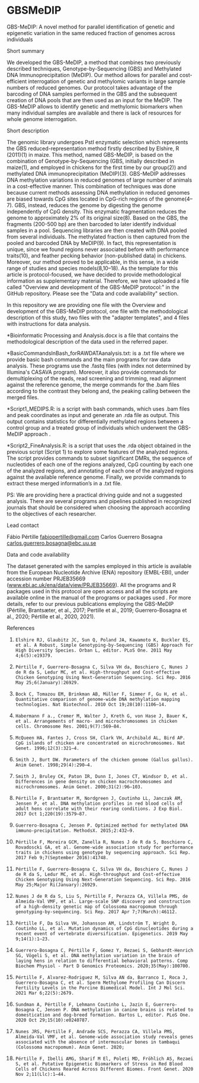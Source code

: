 # GBSMeDIP

GBS-MeDIP: A novel method for parallel identification of genetic and epigenetic variation in the same reduced fraction of genomes across individuals

Short summary

We developed the GBS-MeDIP, a method that combines two previously described techniques, Genotype-by-Sequencing (GBS) and Methylated DNA Immunoprecipitation (MeDIP). Our method allows for parallel and cost-efficient interrogation of genetic and methylomic variants in large sample numbers of reduced genomes. Our protocol takes advantage of the barcoding of DNA samples performed in the GBS and the subsequent creation of DNA pools that are then used as an input for the MeDIP. The GBS-MeDIP allows to identify genetic and methylomic biomarkers when many individual samples are available and there is lack of resources for whole genome interrogation.

Short description

The genomic library undergoes PstI enzymatic selection which represents the GBS reduced-representation method firstly described by Elshire, R (2011)(1) in maize. This method, named GBS-MeDIP, is based on the combination of Genotype-by-Sequencing (GBS, initially described in maize(1), and employed in chickens for the first time by our group(2)) and methylated DNA immunoprecipitation (MeDIP)(3). GBS-MeDIP addresses DNA methylation variations in reduced genomes of large number of animals in a cost-effective manner. This combination of techniques was done because current methods assessing DNA methylation in reduced genomes are biased towards CpG sites located in CpG-rich regions of the genome(4–7). GBS, instead, reduces the genome by digesting the genome independently of CpG density. This enzymatic fragmentation reduces the genome to approximately 2% of its original size(8). Based on the GBS, the fragments (200-500 bp) are then barcoded to later identify individual samples in a pool. Sequencing libraries are then created with DNA pooled from several individuals. The methylated fraction is then captured from the pooled and barcoded DNA by MeDIP(9). In fact, this representation is unique, since we found regions never associated before with performance traits(10), and feather pecking behavior (non-published data) in chickens. Moreover, our method proved to be applicable, in this sense, in a wide range of studies and species models(8,10–18). As the template for this article is protocol-focused, we have decided to provide methodological information as supplementary material. Therefore, we have uploaded a file called "Overview and development of the GBS-MeDIP protocol:" in the GitHub repository. Please see the "Data and code availability" section.


In this repository we are providing one file with the Overview and development of the GBS-MeDIP protocol, one file with the methodological description of this study, two files with the "adapter templates", and 4 files with instructions for data analysis.

*Bioinformatic Processing and Analysis.docx is a file that contains the methodological description of the data used in the referred paper.

*BasicCommandsInBash_forRAWDATAanalysis.txt: is a .txt file where we provide basic bash commands and the main programs for raw data analysis. These programs use the .fastq files (with index not determined by Illumina's CASAVA program). Moreover, it also provide commands for demultiplexing of the reads, read screening and trimming, read alignment against the reference genome, the merge commands for the .bam files according to the contrast they belong and, the peaking calling between the merged files.

*Script1_MEDIPS.R: is a script with bash commands, which uses .bam files and peak coordinates as input and generate an .rda file as output. This output contains statistics for differentially methylated regions between a control group and a treated group of individuals which underwent the GBS-MeDIP approach .

*Script2_FineAnalysis.R: is a script that uses the .rda object obtained in the previous script (Script 1) to explore some features of the analyzed regions. The script provides commands to subset significant DMRs, the sequence of nucleotides of each one of the regions analyzed, CpG counting by each one of the analyzed regions, and annotating of each one of the analyzed regions against the available reference genome. Finally, we provide commands to extract these merged information’s in a .txt file.

PS: We are  providing here a practical driving guide and not a suggested analysis. There are several programs and pipelines published in recognized journals that should be considered when choosing the approach according to the objectives of each researcher.


Lead contact

Fábio Pértille
fabiopertille@gmail.com
Carlos Guerrero Bosagna
carlos.guerrero.bosagna@ebc.uu.se 

Data and code availability

The dataset generated with the samples employed in this article is available from the European Nucleotide Archive (ENA) repository (EMBL-EBI), under accession number PRJEB35669 (www.ebi.ac.uk/ena/data/view/PRJEB35669). All the programs and R packages used in this protocol are open access and all the scripts are available online in the manual of the programs or packages used  . For more details, refer  to our previous publications employing the GBS-MeDIP (Pértille, Brantsæter, et al., 2017; Pertille et al., 2019; Guerrero-Bosagna et al., 2020; Pértille et al., 2020, 2021).

References

01. 	Elshire RJ, Glaubitz JC, Sun Q, Poland JA, Kawamoto K, Buckler ES, et al. A Robust, Simple Genotyping-by-Sequencing (GBS) Approach for High Diversity Species. Orban L, editor. PLoS One. 2011 May 4;6(5):e19379. 
02. 	Pértille F, Guerrero-Bosagna C, Silva VH da, Boschiero C, Nunes J de R da S, Ledur MC, et al. High-throughput and Cost-effective Chicken Genotyping Using Next-Generation Sequencing. Sci Rep. 2016 May 25;6(January):26929. 
03. 	Bock C, Tomazou EM, Brinkman AB, Müller F, Simmer F, Gu H, et al. Quantitative comparison of genome-wide DNA methylation mapping technologies. Nat Biotechnol. 2010 Oct 19;28(10):1106–14. 
04. 	Habermann F a., Cremer M, Walter J, Kreth G, von Hase J, Bauer K, et al. Arrangements of macro- and microchromosomes in chicken cells. Chromosome Res. 2001;9(7):569–84. 
05. 	McQueen HA, Fantes J, Cross SH, Clark VH, Archibald AL, Bird AP. CpG islands of chicken are concentrated on microchromosomes. Nat Genet. 1996;12(3):321–4. 
06. 	Smith J, Burt DW. Parameters of the chicken genome (Gallus gallus). Anim Genet. 1998;29(4):290–4. 
07. 	Smith J, Bruley CK, Paton IR, Dunn I, Jones CT, Windsor D, et al. Differences in gene density on chicken macrochromosomes and microchromosomes. Anim Genet. 2000;31(2):96–103. 
08. 	Pértille F, Brantsæter M, Nordgreen J, Coutinho LL, Janczak AM, Jensen P, et al. DNA methylation profiles in red blood cells of adult hens correlate with their rearing conditions. J Exp Biol. 2017 Oct 1;220(19):3579–87. 
09. 	Guerrero-Bosagna C, Jensen P. Optimized method for methylated DNA immuno-precipitation. MethodsX. 2015;2:432–9. 
10. 	Pértille F, Moreira GCM, Zanella R, Nunes J de R da S, Boschiero C, Rovadoscki GA, et al. Genome-wide association study for performance traits in chickens using genotype by sequencing approach. Sci Rep. 2017 Feb 9;7(September 2016):41748. 
11. 	Pértille F, Guerrero-Bosagna C, Silva VH da, Boschiero C, Nunes J de R da S, Ledur MC, et al. High-throughput and Cost-effective Chicken Genotyping Using Next-Generation Sequencing. Sci Rep. 2016 May 25;Major Ri(January):26929. 
12. 	Nunes J de R da S, Liu S, Pértille F, Perazza CA, Villela PMS, de Almeida-Val VMF, et al. Large-scale SNP discovery and construction of a high-density genetic map of Colossoma macropomum through genotyping-by-sequencing. Sci Rep. 2017 Apr 7;7(March):46112. 
13. 	Pértille F, Da Silva VH, Johansson AM, Lindström T, Wright D, Coutinho LL, et al. Mutation dynamics of CpG dinucleotides during a recent event of vertebrate diversification. Epigenetics. 2019 May 9;14(1):1–23. 
14. 	Guerrero-Bosagna C, Pértille F, Gomez Y, Rezaei S, Gebhardt-Henrich SG, Vögeli S, et al. DNA methylation variation in the brain of laying hens in relation to differential behavioral patterns. Comp Biochem Physiol - Part D Genomics Proteomics. 2020;35(May):100700. 
15. 	Pértille F, Alvarez-Rodriguez M, Silva AN da, Barranco I, Roca J, Guerrero-Bosagna C, et al. Sperm Methylome Profiling Can Discern Fertility Levels in the Porcine Biomedical Model. Int J Mol Sci. 2021 Mar 6;22(5):2679. 
16. 	Sundman A, Pértille F, Lehmann Coutinho L, Jazin E, Guerrero-Bosagna C, Jensen P. DNA methylation in canine brains is related to domestication and dog-breed formation. Bartos L, editor. PLoS One. 2020 Oct 29;15(10):e0240787. 
17. 	Nunes JRS, Pértille F, Andrade SCS, Perazza CA, Villela PMS, Almeida-Val VMF, et al. Genome-wide association study reveals genes associated with the absence of intermuscular bones in tambaqui (Colossoma macropomum). Anim Genet. 2020; 
18. 	Pértille F, Ibelli AMG, Sharif M El, Poleti MD, Fröhlich AS, Rezaei S, et al. Putative Epigenetic Biomarkers of Stress in Red Blood Cells of Chickens Reared Across Different Biomes. Front Genet. 2020 Nov 2;11(Llc):1–44. 

